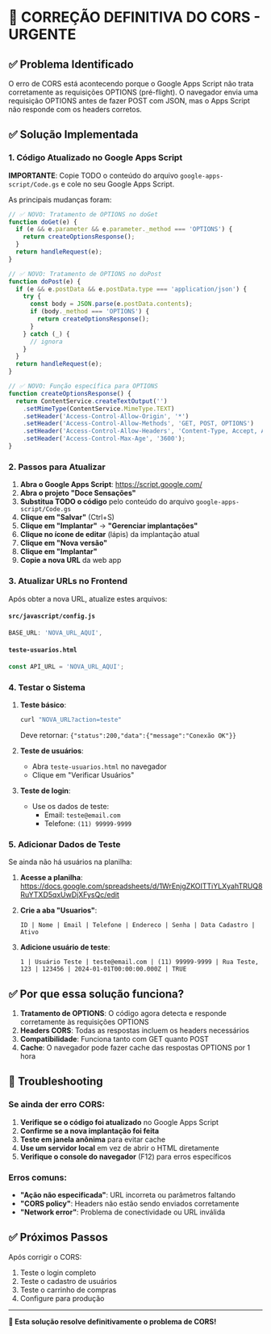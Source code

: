 # 🚨 CORREÇÃO DEFINITIVA DO CORS - URGENTE

## ✅ Problema Identificado
O erro de CORS está acontecendo porque o Google Apps Script não trata corretamente as requisições OPTIONS (pré-flight). O navegador envia uma requisição OPTIONS antes de fazer POST com JSON, mas o Apps Script não responde com os headers corretos.

## ✅ Solução Implementada

### 1. Código Atualizado no Google Apps Script

**IMPORTANTE**: Copie TODO o conteúdo do arquivo `google-apps-script/Code.gs` e cole no seu Google Apps Script.

As principais mudanças foram:

```javascript
// ✅ NOVO: Tratamento de OPTIONS no doGet
function doGet(e) {
  if (e && e.parameter && e.parameter._method === 'OPTIONS') {
    return createOptionsResponse();
  }
  return handleRequest(e);
}

// ✅ NOVO: Tratamento de OPTIONS no doPost
function doPost(e) {
  if (e && e.postData && e.postData.type === 'application/json') {
    try {
      const body = JSON.parse(e.postData.contents);
      if (body._method === 'OPTIONS') {
        return createOptionsResponse();
      }
    } catch (_) {
      // ignora
    }
  }
  return handleRequest(e);
}

// ✅ NOVO: Função específica para OPTIONS
function createOptionsResponse() {
  return ContentService.createTextOutput('')
    .setMimeType(ContentService.MimeType.TEXT)
    .setHeader('Access-Control-Allow-Origin', '*')
    .setHeader('Access-Control-Allow-Methods', 'GET, POST, OPTIONS')
    .setHeader('Access-Control-Allow-Headers', 'Content-Type, Accept, Authorization')
    .setHeader('Access-Control-Max-Age', '3600');
}
```

### 2. Passos para Atualizar

1. **Abra o Google Apps Script**: https://script.google.com/
2. **Abra o projeto "Doce Sensações"**
3. **Substitua TODO o código** pelo conteúdo do arquivo `google-apps-script/Code.gs`
4. **Clique em "Salvar"** (Ctrl+S)
5. **Clique em "Implantar"** → **"Gerenciar implantações"**
6. **Clique no ícone de editar** (lápis) da implantação atual
7. **Clique em "Nova versão"**
8. **Clique em "Implantar"**
9. **Copie a nova URL** da web app

### 3. Atualizar URLs no Frontend

Após obter a nova URL, atualize estes arquivos:

#### `src/javascript/config.js`
```javascript
BASE_URL: 'NOVA_URL_AQUI',
```

#### `teste-usuarios.html`
```javascript
const API_URL = 'NOVA_URL_AQUI';
```

### 4. Testar o Sistema

1. **Teste básico**:
   ```bash
   curl "NOVA_URL?action=teste"
   ```
   Deve retornar: `{"status":200,"data":{"message":"Conexão OK"}}`

2. **Teste de usuários**:
   - Abra `teste-usuarios.html` no navegador
   - Clique em "Verificar Usuários"

3. **Teste de login**:
   - Use os dados de teste:
     - Email: `teste@email.com`
     - Telefone: `(11) 99999-9999`

### 5. Adicionar Dados de Teste

Se ainda não há usuários na planilha:

1. **Acesse a planilha**: https://docs.google.com/spreadsheets/d/1WrEnjgZKOITTiYLXyahTRUQ8RuYTXD5qxUwDjXFysQc/edit

2. **Crie a aba "Usuarios"**:
   ```
   ID | Nome | Email | Telefone | Endereco | Senha | Data Cadastro | Ativo
   ```

3. **Adicione usuário de teste**:
   ```
   1 | Usuário Teste | teste@email.com | (11) 99999-9999 | Rua Teste, 123 | 123456 | 2024-01-01T00:00:00.000Z | TRUE
   ```

## ✅ Por que essa solução funciona?

1. **Tratamento de OPTIONS**: O código agora detecta e responde corretamente às requisições OPTIONS
2. **Headers CORS**: Todas as respostas incluem os headers necessários
3. **Compatibilidade**: Funciona tanto com GET quanto POST
4. **Cache**: O navegador pode fazer cache das respostas OPTIONS por 1 hora

## 🚨 Troubleshooting

### Se ainda der erro CORS:

1. **Verifique se o código foi atualizado** no Google Apps Script
2. **Confirme se a nova implantação foi feita**
3. **Teste em janela anônima** para evitar cache
4. **Use um servidor local** em vez de abrir o HTML diretamente
5. **Verifique o console do navegador** (F12) para erros específicos

### Erros comuns:

- **"Ação não especificada"**: URL incorreta ou parâmetros faltando
- **"CORS policy"**: Headers não estão sendo enviados corretamente
- **"Network error"**: Problema de conectividade ou URL inválida

## ✅ Próximos Passos

Após corrigir o CORS:
1. Teste o login completo
2. Teste o cadastro de usuários
3. Teste o carrinho de compras
4. Configure para produção

---

**🎯 Esta solução resolve definitivamente o problema de CORS!** 